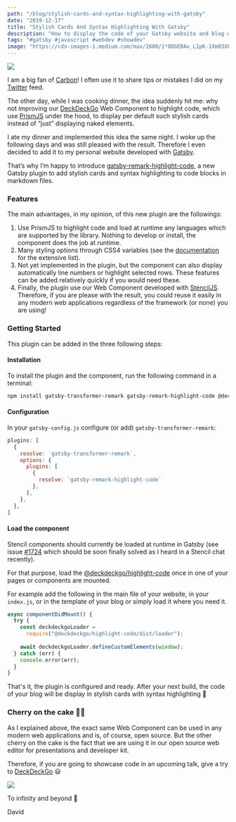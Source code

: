 ```yaml
---
path: "/blog/stylish-cards-and-syntax-highlighting-with-gatsby"
date: "2019-12-17"
title: "Stylish Cards And Syntax Highlighting With Gatsby"
description: "How to display the code of your Gatsby website and blog with styled cards and code highlighting with a new plugin"
tags: "#gatsby #javascript #webdev #showdev"
image: "https://cdn-images-1.medium.com/max/1600/1*8DbEBAv_L1pK-1Xm03XEzw.png"
---
```


![](https://cdn-images-1.medium.com/max/1600/1*8DbEBAv_L1pK-1Xm03XEzw.png)

I am a big fan of [Carbon](https://carbon.now.sh)! I often use it to share tips or mistakes I did on my [Twitter](https://twitter.com/daviddalbusco) feed.

The other day, while I was cooking dinner, the idea suddenly hit me: why not improving our [DeckDeckGo](https://deckdeckgo.com) Web Component to highlight code, which use [PrismJS](https://prismjs.com) under the hood, to display per default such stylish cards instead of “just” displaying naked elements.

I ate my dinner and implemented this idea the same night. I woke up the following days and was still pleased with the result. Therefore I even decided to add it to my personal website developed with [Gatsby](https://www.gatsbyjs.org).

That’s why I’m happy to introduce [gatsby-remark-highlight-code](https://github.com/deckgo/gatsby-remark-highlight-code), a new Gatsby plugin to add stylish cards and syntax highlighting to code blocks in markdown files.

### Features

The main advantages, in my opinion, of this new plugin are the followings:

1. Use PrismJS to highlight code and load at runtime any languages which are supported by the library. Nothing to develop or install, the component does the job at runtime.
2. Many styling options through CSS4 variables (see the [documentation](https://docs.deckdeckgo.com/components/code) for the extensive list).
3. Not yet implemented in the plugin, but the component can also display automatically line numbers or highlight selected rows. These features can be added relatively quickly if you would need these.
4. Finally, the plugin use our Web Component developed with [StencilJS](https://stenciljs.com). Therefore, if you are please with the result, you could reuse it easily in any modern web applications regardless of the framework (or none) you are using!

### Getting Started

This plugin can be added in the three following steps:

#### Installation

To install the plugin and the component, run the following command in a terminal:

```bash
npm install gatsby-transformer-remark gatsby-remark-highlight-code @deckdeckgo/highlight-code --save
```

#### Configuration

In your `gatsby-config.js` configure (or add) `gatsby-transformer-remark`:

```javascript
plugins: [
  {
    resolve: `gatsby-transformer-remark`,
    options: {
      plugins: [
        {
          resolve: `gatsby-remark-highlight-code`
        },
      ],
    },
  },
]
```

#### Load the component

Stencil components should currently be loaded at runtime in Gatsby (see issue [#1724](https://github.com/ionic-team/stencil/issues/1724) which should be soon finally solved as I heard in a Stencil chat recently).

For that purpose, load the [@deckdeckgo/highlight-code](http://twitter.com/deckdeckgo/highlight-code) once in one of your pages or components are mounted.

For example add the following in the main file of your website, in your `index.js`, or in the template of your blog or simply load it where you need it.

```javascript
async componentDidMount() {
  try {
    const deckdeckgoLoader =
      require("@deckdeckgo/highlight-code/dist/loader");
    
    await deckdeckgoLoader.defineCustomElements(window);
  } catch (err) {
    console.error(err);
  }
}
```

That's it, the plugin is configured and ready. After your next build, the code of your blog will be display in stylish cards with syntax highlighting 🎉

### Cherry on the cake 🍒🎂

As I explained above, the exact same Web Component can be used in any modern web applications and is, of course, open source. But the other cherry on the cake is the fact that we are using it in our open source web editor for presentations and developer kit.

Therefore, if you are going to showcase code in an upcoming talk, give a try to [DeckDeckGo](https://deckdeckgo.com)  😃

![](https://cdn-images-1.medium.com/max/1600/1*8SuFF5R9siRlSqAkTSXWjQ.gif)

To infinity and beyond 🚀

David
